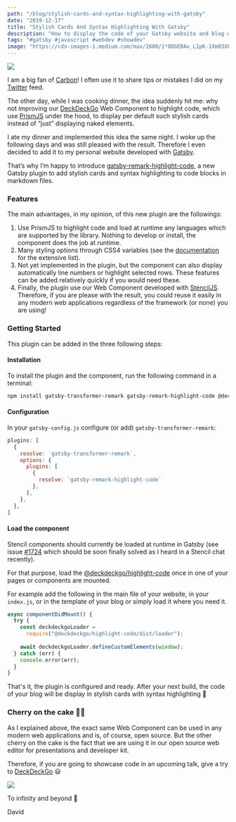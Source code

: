 ```yaml
---
path: "/blog/stylish-cards-and-syntax-highlighting-with-gatsby"
date: "2019-12-17"
title: "Stylish Cards And Syntax Highlighting With Gatsby"
description: "How to display the code of your Gatsby website and blog with styled cards and code highlighting with a new plugin"
tags: "#gatsby #javascript #webdev #showdev"
image: "https://cdn-images-1.medium.com/max/1600/1*8DbEBAv_L1pK-1Xm03XEzw.png"
---
```


![](https://cdn-images-1.medium.com/max/1600/1*8DbEBAv_L1pK-1Xm03XEzw.png)

I am a big fan of [Carbon](https://carbon.now.sh)! I often use it to share tips or mistakes I did on my [Twitter](https://twitter.com/daviddalbusco) feed.

The other day, while I was cooking dinner, the idea suddenly hit me: why not improving our [DeckDeckGo](https://deckdeckgo.com) Web Component to highlight code, which use [PrismJS](https://prismjs.com) under the hood, to display per default such stylish cards instead of “just” displaying naked elements.

I ate my dinner and implemented this idea the same night. I woke up the following days and was still pleased with the result. Therefore I even decided to add it to my personal website developed with [Gatsby](https://www.gatsbyjs.org).

That’s why I’m happy to introduce [gatsby-remark-highlight-code](https://github.com/deckgo/gatsby-remark-highlight-code), a new Gatsby plugin to add stylish cards and syntax highlighting to code blocks in markdown files.

### Features

The main advantages, in my opinion, of this new plugin are the followings:

1. Use PrismJS to highlight code and load at runtime any languages which are supported by the library. Nothing to develop or install, the component does the job at runtime.
2. Many styling options through CSS4 variables (see the [documentation](https://docs.deckdeckgo.com/components/code) for the extensive list).
3. Not yet implemented in the plugin, but the component can also display automatically line numbers or highlight selected rows. These features can be added relatively quickly if you would need these.
4. Finally, the plugin use our Web Component developed with [StencilJS](https://stenciljs.com). Therefore, if you are please with the result, you could reuse it easily in any modern web applications regardless of the framework (or none) you are using!

### Getting Started

This plugin can be added in the three following steps:

#### Installation

To install the plugin and the component, run the following command in a terminal:

```bash
npm install gatsby-transformer-remark gatsby-remark-highlight-code @deckdeckgo/highlight-code --save
```

#### Configuration

In your `gatsby-config.js` configure (or add) `gatsby-transformer-remark`:

```javascript
plugins: [
  {
    resolve: `gatsby-transformer-remark`,
    options: {
      plugins: [
        {
          resolve: `gatsby-remark-highlight-code`
        },
      ],
    },
  },
]
```

#### Load the component

Stencil components should currently be loaded at runtime in Gatsby (see issue [#1724](https://github.com/ionic-team/stencil/issues/1724) which should be soon finally solved as I heard in a Stencil chat recently).

For that purpose, load the [@deckdeckgo/highlight-code](http://twitter.com/deckdeckgo/highlight-code) once in one of your pages or components are mounted.

For example add the following in the main file of your website, in your `index.js`, or in the template of your blog or simply load it where you need it.

```javascript
async componentDidMount() {
  try {
    const deckdeckgoLoader =
      require("@deckdeckgo/highlight-code/dist/loader");
    
    await deckdeckgoLoader.defineCustomElements(window);
  } catch (err) {
    console.error(err);
  }
}
```

That's it, the plugin is configured and ready. After your next build, the code of your blog will be display in stylish cards with syntax highlighting 🎉

### Cherry on the cake 🍒🎂

As I explained above, the exact same Web Component can be used in any modern web applications and is, of course, open source. But the other cherry on the cake is the fact that we are using it in our open source web editor for presentations and developer kit.

Therefore, if you are going to showcase code in an upcoming talk, give a try to [DeckDeckGo](https://deckdeckgo.com)  😃

![](https://cdn-images-1.medium.com/max/1600/1*8SuFF5R9siRlSqAkTSXWjQ.gif)

To infinity and beyond 🚀

David
